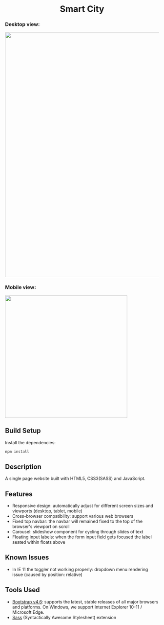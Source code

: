# <h1 align="center">Smart City</h1>

### Desktop view:

<img src="https://user-images.githubusercontent.com/78912800/156063667-f0056027-fbde-40bf-bf4a-5f8e5b460f66.png" width="800"/>

### Mobile view:

<img src="https://user-images.githubusercontent.com/78912800/156063727-ee3c54db-fcf9-4238-ac27-bc6c93b7116b.png" width="400"/>

## Build Setup

Install the dependencies:

```bash
npm install
```

## Description

A single page website built with HTML5, CSS3(SASS) and JavaScript.

## Features

- Responsive design: automatically adjust for different screen sizes and viewports (desktop, tablet, mobile)
- Cross-browser compatibility: support various web browsers
- Fixed top navbar: the navbar will remained fixed to the top of the browser's viewport on scroll
- Carousel: slideshow component for cycling through slides of text
- Floating input labels: when the form input field gets focused the label seated within floats above

## Known Issues

- In IE 11 the toggler not working properly: dropdown menu rendering issue (caused by position: relative)

## Tools Used

- [Bootstrap v4.6](https://getbootstrap.com/docs/4.0/getting-started/introduction/): supports the latest, stable releases of all major browsers and platforms. On Windows, we support Internet Explorer 10-11 / Microsoft Edge.
- [Sass](https://sass-lang.com/) (Syntactically Awesome Stylesheet) extension
